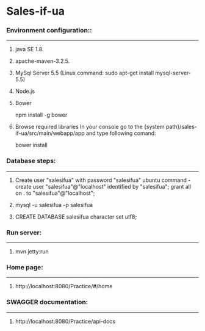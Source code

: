 # Sales-if-ua

### Environment configuration::
***************************************************

1. java SE 1.8.

2. apache-maven-3.2.5.

3. MySql Server 5.5 (Linux command: sudo apt-get install mysql-server-5.5)

4. Node.js

5. Bower

   npm install -g bower

6. Browse required libraries In your console go to the {system path}/sales-if-ua/src/main/webapp/app and type following comand:

   bower install


### Database steps:
***************************************************

1. Create user "salesifua" with password "salesifua" ubuntu command - create user "salesifua"@"localhost" identified by "salesifua"; grant all on . to "salesifua"@"localhost";

2. mysql -u salesifua -p salesifua

3. CREATE DATABASE salesifua character set utf8;

### Run server:
***************************************************

1. mvn jetty:run

### Home page:
***************************************************

1. http://localhost:8080/Practice/#/home

### SWAGGER documentation:
***************************************************

1. http://localhost:8080/Practice/api-docs
